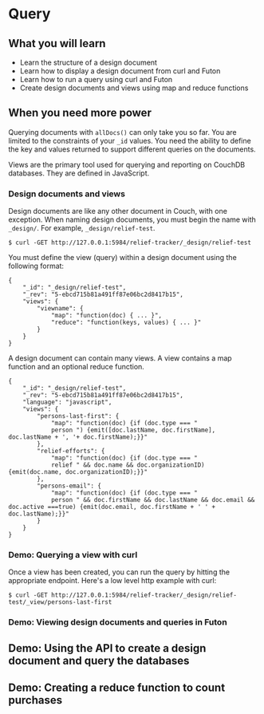 # Query

## What you will learn

- Learn the structure of a design document
- Learn how to display a design document from curl and Futon
- Learn how to run a query using curl and Futon
- Create design documents and views using map and reduce functions

## When you need more power

Querying documents with `allDocs()` can only take you so far.  You are limited to the constraints of your `_id` values.  You need the ability to define the key and values returned to support different queries on the documents.  

Views are the primary tool used for querying and reporting on CouchDB databases. They are defined in JavaScript.  

### Design documents and views

Design documents are like any other document in Couch, with one exception. When naming design documents, you must begin the name with `_design/`. For example, `_design/relief-test`.

```
$ curl -GET http://127.0.0.1:5984/relief-tracker/_design/relief-test
```

You must define the view (query) within a design document using the following format:

```
{
    "_id": "_design/relief-test",
    "_rev": "5-ebcd715b81a491ff87e06bc2d8417b15",
    "views": {
        "viewname": {
            "map": "function(doc) { ... }",
            "reduce": "function(keys, values) { ... }"
        }
    }
}
```

A design document can contain many views. A view contains a map function and an optional reduce function.

```
{
    "_id": "_design/relief-test",
    "_rev": "5-ebcd715b81a491ff87e06bc2d8417b15",
    "language": "javascript",
    "views": {
        "persons-last-first": {
            "map": "function(doc) {if (doc.type === "
            person ") {emit([doc.lastName, doc.firstName], doc.lastName + ', '+ doc.firstName);}}"
        },
        "relief-efforts": {
            "map": "function(doc) {if (doc.type === "
            relief " && doc.name && doc.organizationID) {emit(doc.name, doc.organizationID);}}"
        },
        "persons-email": {
            "map": "function(doc) {if (doc.type === "
            person " && doc.firstName && doc.lastName && doc.email && doc.active ===true) {emit(doc.email, doc.firstName + ' ' + doc.lastName);}}"
        }
    }
}
```

### Demo: Querying a view with curl

Once a view has been created, you can run the query by hitting the appropriate endpoint.  Here's a low level http example with curl:

```
$ curl -GET http://127.0.0.1:5984/relief-tracker/_design/relief-test/_view/persons-last-first
```
### Demo: Viewing design documents and queries in Futon

## Demo:  Using the API to create a design document and query the databases

## Demo: Creating a reduce function to count purchases
